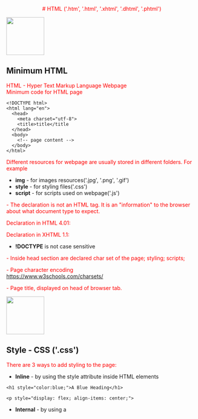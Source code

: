 <p align="center">
  # HTML ('.htm', '.html', '.xhtml', '.dhtml', '.phtml')
</p>



<image src="img/html.png" width="100px">

## Minimum HTML
HTML - Hyper Text Markup Language Webpage \
Minimum code for HTML page

```
<!DOCTYPE html>
<html lang="en">
  <head>
    <meta charset="utf-8">
    <title>title</title
  </head>
  <body>
    <!-- page content -->
  </body>
</html>
```

Different resources for webpage are usually stored in different folders. For example
* **img** - for images resources('.jpg', '.png', '.gif')
* **style** - for styling files('.css')
* **script** - for scripts used on webpage('.js')

**<!DOCTYPE html>** - The declaration is not an HTML tag. It is an "information" to the browser about what document type to expect.

Declaration in HTML 4.01:\
**<!DOCTYPE HTML PUBLIC "-//W3C//DTD HTML 4.01 Transitional//EN" "http://www.w3.org/TR/html4/loose.dtd">**

Declaration in XHTML 1.1:\
**<!DOCTYPE html PUBLIC "-//W3C//DTD XHTML 1.1//EN" "http://www.w3.org/TR/xhtml11/DTD/xhtml11.dtd">**

* **!DOCTYPE** is not case sensitive

**<head>** - Inside head section are declared char set of the page; styling; scripts;
  
**<meta charset="utf-8">** - Page character encoding\
https://www.w3schools.com/charsets/

**<title>My Page</title>** - Page title, displayed on head of browser tab.
  
<image src="img/css.png" width="100px">

## Style - CSS ('.css')
There are 3 ways to add styling to the page:

* **Inline** - by using the style attribute inside HTML elements

```
<h1 style="color:blue;">A Blue Heading</h1>
```

```
<p style="display: flex; align-items: center;">
```

* **Internal** - by using a <style> element in the <head> section 

```
<head>
  <style>
  body {background-color: powderblue;}
  h1   {color: blue;}
  p    {color: red;}
  </style>
</head>
```

* **External** - by using a <link> element to link to an external CSS file
```
<head>
  <link rel="stylesheet" href="styles.css">
</head>
```

<image src="img/sass.png" width="100px">

## Style - Sass ('.scss')
https://sass-lang.com/ \
**Sass** - **S**yntactically **A**wesome **S**tyle**s**heet\
Sass is CSS styling extention. While CSS is interpeted straight in the browser. Sass needs pre-processor.

Sass can store values as variables. For example:
```
/* define variables for the primary colors */
$primary_1: #a2b9bc;
$primary_2: #b2ad7f;
$primary_3: #878f99;

/* use the variables */
.main-header {
  background-color: $primary_1;
}

.menu-left {
  background-color: $primary_2;
}

.menu-right {
  background-color: $primary_3;
}
```

<image src="img/bootstrap.png" width="100px">

## Style - Bootstrap
https://getbootstrap.com/ \
Bootstrap is the world’s most popular front-end open source toolkit, featuring Sass variables and mixins, responsive grid system, extensive prebuilt components, and powerful JavaScript plugins. 

<image src="img/js.jpg" width="100px">

## Script - JavaScript('.js')

<image src="img/ts.png" width="100px">

## Script - TypeScript('.ts', '.tsx')
https://www.typescriptlang.org/ \
TypeScript is an open-source language which builds on JavaScript, one of the world’s most used tools, by adding static type definitions.

<image src="img/jquery.png" width="100px">

## Script - JQuery('.js')
https://jquery.com/ \
jQuery is a fast, small, and feature-rich JavaScript library. It makes things like HTML document traversal and manipulation, event handling, animation, and Ajax much simpler with an easy-to-use API that works across a multitude of browsers. 

Example: Get the <button> element with the class 'continue' and change its HTML to 'Next Step...'
  
```
$( "button.continue" ).html( "Next Step..." )
```

Show the #banner-message element that is hidden with display:none in its CSS when any button in #button-container is clicked.

```
var hiddenBox = $( "#banner-message" );
$( "#button-container button" ).on( "click", function( event ) {
  hiddenBox.show();
});
```

<image src="img/php.png" width="100px">

## PHP ('.php')
https://www.php.net/ \
PHP is server side scripting language.

Example:
```
 <!DOCTYPE html>
<html>
<body>

<?php
echo "My first PHP script!";
?>

</body>
</html> 
```
